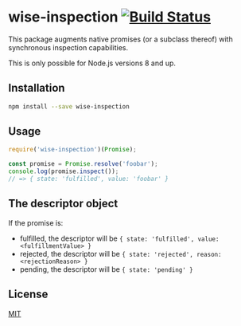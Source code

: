 # wise-inspection [![Build Status](https://img.shields.io/travis/JoshuaWise/wise-inspection.svg)](https://travis-ci.org/JoshuaWise/wise-inspection)

This package augments native promises (or a subclass thereof) with synchronous inspection capabilities.

This is only possible for Node.js versions 8 and up.

## Installation

```bash
npm install --save wise-inspection
```

## Usage

```js
require('wise-inspection')(Promise);

const promise = Promise.resolve('foobar');
console.log(promise.inspect());
// => { state: 'fulfilled', value: 'foobar' }
```

## The descriptor object

If the promise is:

* fulfilled, the descriptor will be `{ state: 'fulfilled', value: <fulfillmentValue> }`
* rejected, the descriptor will be `{ state: 'rejected', reason: <rejectionReason> }`
* pending, the descriptor will be `{ state: 'pending' }`

## License

[MIT](https://github.com/JoshuaWise/integer/blob/master/LICENSE)
